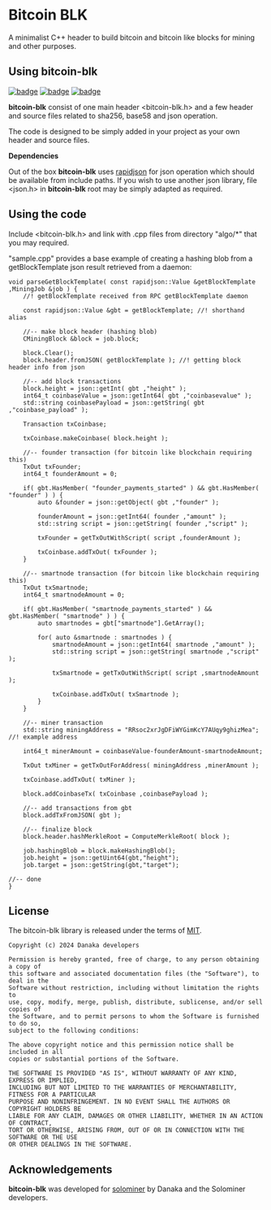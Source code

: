 Bitcoin BLK
===========

A minimalist C++ header to build bitcoin and bitcoin like blocks for mining and other purposes.

Using bitcoin-blk
-----------------

[![badge](https://img.shields.io/badge/Language-C++-green)]()
[![badge](https://img.shields.io/badge/release-v1.0.0-blue)]()
[![badge](https://img.shields.io/badge/License-MIT-blue)](https://github.com/Danaka-dev/bitcoin-rpc/blob/master/LICENSE.md)

**bitcoin-blk** consist of one main header <bitcoin-blk.h> and a few header and source files related to sha256, base58 and json operation.

The code is designed to be simply added in your project as your own header and source files.

**Dependencies**

Out of the box **bitcoin-blk** uses [rapidjson](https://github.com/Tencent/rapidjson) for json operation which should
be available from include paths. If you wish to use another json library, file <json.h> in **bitcoin-blk** root may
be simply adapted as required.

Using the code
--------------
Include <bitcoin-blk.h> and link with .cpp files from directory "algo/*" that you may required.

"sample.cpp" provides a base example of creating a hashing blob from a getBlockTemplate json result retrieved from a daemon:  

```
void parseGetBlockTemplate( const rapidjson::Value &getBlockTemplate ,MiningJob &job ) {
    //! getBlockTemplate received from RPC getBlockTemplate daemon

    const rapidjson::Value &gbt = getBlockTemplate; //! shorthand alias

    //-- make block header (hashing blob)
    CMiningBlock &block = job.block;

    block.Clear();
    block.header.fromJSON( getBlockTemplate ); //! getting block header info from json

    //-- add block transactions
    block.height = json::getInt( gbt ,"height" );
    int64_t coinbaseValue = json::getInt64( gbt ,"coinbasevalue" );
    std::string coinbasePayload = json::getString( gbt ,"coinbase_payload" );

    Transaction txCoinbase;

    txCoinbase.makeCoinbase( block.height );

    //-- founder transaction (for bitcoin like blockchain requiring this)
    TxOut txFounder;
    int64_t founderAmount = 0;

    if( gbt.HasMember( "founder_payments_started" ) && gbt.HasMember( "founder" ) ) {
        auto &founder = json::getObject( gbt ,"founder" );

        founderAmount = json::getInt64( founder ,"amount" );
        std::string script = json::getString( founder ,"script" );

        txFounder = getTxOutWithScript( script ,founderAmount );

        txCoinbase.addTxOut( txFounder );
    }

    //-- smartnode transaction (for bitcoin like blockchain requiring this)
    TxOut txSmartnode;
    int64_t smartnodeAmount = 0;

    if( gbt.HasMember( "smartnode_payments_started" ) && gbt.HasMember( "smartnode" ) ) {
        auto smartnodes = gbt["smartnode"].GetArray();

        for( auto &smartnode : smartnodes ) {
            smartnodeAmount = json::getInt64( smartnode ,"amount" );
            std::string script = json::getString( smartnode ,"script" );

            txSmartnode = getTxOutWithScript( script ,smartnodeAmount );

            txCoinbase.addTxOut( txSmartnode );
        }
    }

    //-- miner transaction
    std::string miningAddress = "RRsoc2xrJgDFiWYGimKcY7AUqy9ghizMea"; //! example address

    int64_t minerAmount = coinbaseValue-founderAmount-smartnodeAmount;

    TxOut txMiner = getTxOutForAddress( miningAddress ,minerAmount );

    txCoinbase.addTxOut( txMiner );

    block.addCoinbaseTx( txCoinbase ,coinbasePayload );

    //-- add transactions from gbt
    block.addTxFromJSON( gbt );

    //-- finalize block
    block.header.hashMerkleRoot = ComputeMerkleRoot( block );

    job.hashingBlob = block.makeHashingBlob();
    job.height = json::getUint64(gbt,"height");
    job.target = json::getString(gbt,"target");

//-- done
}
```

License
-------

The bitcoin-blk library is released under the terms of [MIT](http://en.wikipedia.org/wiki/MIT_License).

```
Copyright (c) 2024 Danaka developers

Permission is hereby granted, free of charge, to any person obtaining a copy of 
this software and associated documentation files (the "Software"), to deal in the 
Software without restriction, including without limitation the rights to 
use, copy, modify, merge, publish, distribute, sublicense, and/or sell copies of 
the Software, and to permit persons to whom the Software is furnished to do so, 
subject to the following conditions:

The above copyright notice and this permission notice shall be included in all 
copies or substantial portions of the Software.

THE SOFTWARE IS PROVIDED "AS IS", WITHOUT WARRANTY OF ANY KIND, EXPRESS OR IMPLIED, 
INCLUDING BUT NOT LIMITED TO THE WARRANTIES OF MERCHANTABILITY, FITNESS FOR A PARTICULAR 
PURPOSE AND NONINFRINGEMENT. IN NO EVENT SHALL THE AUTHORS OR COPYRIGHT HOLDERS BE 
LIABLE FOR ANY CLAIM, DAMAGES OR OTHER LIABILITY, WHETHER IN AN ACTION OF CONTRACT, 
TORT OR OTHERWISE, ARISING FROM, OUT OF OR IN CONNECTION WITH THE SOFTWARE OR THE USE 
OR OTHER DEALINGS IN THE SOFTWARE.
```

Acknowledgements
----------------
**bitcoin-blk** was developed for [solominer](https://github.com/Danaka-dev/solominer2) by Danaka and the Solominer developers.    